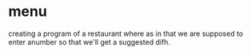 # menu
creating a program of a restaurant where as in that we are supposed to enter anumber so that we'll get a suggested difh.
